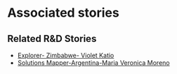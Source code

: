 # Associated stories

<!-- !!DO NOT REMOVE!! start autogenerated hyperlinks -->
## Related R&D Stories
- [Explorer\- Zimbabwe\- Violet Katio](/RnD-Archive/stories/?doc=Explorers_ZWE)
- [Solutions Mapper\-Argentina\-Maria Veronica Moreno](/RnD-Archive/stories/?doc=SolutionMappers_ARG)
<!-- !!DO NOT REMOVE!! end autogenerated hyperlinks -->